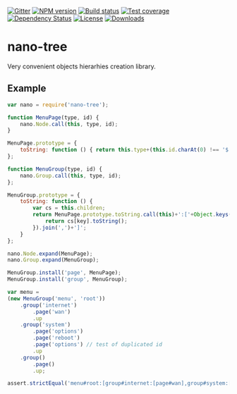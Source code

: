 [![Gitter][gitter-image]][gitter-url]
[![NPM version][npm-image]][npm-url]
[![Build status][travis-image]][travis-url]
[![Test coverage][coveralls-image]][coveralls-url]
[![Dependency Status][david-image]][david-url]
[![License][license-image]][license-url]
[![Downloads][downloads-image]][downloads-url]

# nano-tree
Very convenient objects hierarhies creation library.


## Example

```js
var nano = require('nano-tree');

function MenuPage(type, id) {
	nano.Node.call(this, type, id);
}

MenuPage.prototype = {
	toString: function () { return this.type+(this.id.charAt(0) !== '$' ? '#'+this.id : ''); }
};

function MenuGroup(type, id) {
	nano.Group.call(this, type, id);
};

MenuGroup.prototype = {
	toString: function () {
		var cs = this.children;
		return MenuPage.prototype.toString.call(this)+':['+Object.keys(cs).map(function (key) {
			return cs[key].toString();
		}).join(',')+']';
	}
};

nano.Node.expand(MenuPage);
nano.Group.expand(MenuGroup);

MenuGroup.install('page', MenuPage);
MenuGroup.install('group', MenuGroup);

var menu = 
(new MenuGroup('menu', 'root'))
	.group('internet')
		.page('wan')
		.up
	.group('system')
		.page('options')
		.page('reboot')
		.page('options') // test of duplicated id
		.up
	.group()
		.page()
		.up;

assert.strictEqual('menu#root:[group#internet:[page#wan],group#system:[page#reboot,page#options],group:[page]]', menu.toString());

```

[bithound-image]: https://www.bithound.io/github/Holixus/nano-tree/badges/score.svg
[bithound-url]: https://www.bithound.io/github/Holixus/nano-tree

[gitter-image]: https://badges.gitter.im/Holixus/nano-tree.svg
[gitter-url]: https://gitter.im/Holixus/nano-tree

[npm-image]: https://badge.fury.io/js/nano-tree.svg
[npm-url]: https://badge.fury.io/js/nano-tree

[github-tag]: http://img.shields.io/github/tag/Holixus/nano-tree.svg
[github-url]: https://github.com/Holixus/nano-tree/tags

[travis-image]: https://travis-ci.org/Holixus/nano-tree.svg?branch=master
[travis-url]: https://travis-ci.org/Holixus/nano-tree

[coveralls-image]: https://coveralls.io/repos/github/Holixus/nano-tree/badge.svg?branch=master
[coveralls-url]: https://coveralls.io/github/Holixus/nano-tree?branch=master

[david-image]: https://david-dm.org/Holixus/nano-tree.svg
[david-url]: https://david-dm.org/Holixus/nano-tree

[license-image]: https://img.shields.io/badge/license-MIT-blue.svg
[license-url]: LICENSE

[downloads-image]: http://img.shields.io/npm/dt/nano-tree.svg
[downloads-url]: https://npmjs.org/package/nano-tree
